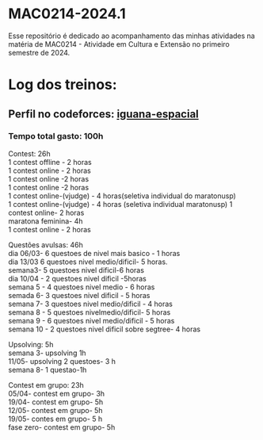 # MAC0214-2024.1
Esse repositório é dedicado ao acompanhamento das minhas atividades na matéria de MAC0214 - Atividade em Cultura e Extensão no primeiro semestre de 2024.

# Log dos treinos:

## Perfil no codeforces: [iguana-espacial](https://codeforces.com/profile/Iguana-espacial)

### Tempo total gasto: 100h

Contest: 26h  
1 contest offline - 2 horas  
1 contest online - 2 horas  
1 contest online -2 horas  
1 contest online -2 horas  
1 contest online-(vjudge) - 4 horas(seletiva individual do maratonusp)  
1 contest online-(vjudge) - 4 horas  (seletiva individual maratonusp)
1 contest online- 2 horas  
maratona feminina- 4h  
1 contest online - 2 horas  

Questões avulsas: 46h  
dia 06/03- 6 questoes de nivel mais basico - 1 horas  
dia 13/03 6 questoes nivel medio/dificil- 5 horas.  
semana3- 5 questoes nivel dificil-6 horas  
dia 10/04 - 2 questoes nivel dificil -5horas  
semana 5 - 4 questoes nivel medio - 6 horas  
semada 6- 3 questoes nivel dificil - 5 horas  
semana 7- 3 questoes nivel medio/dificil - 4 horas  
semana 8 - 5 questoes nivelmedio/dificil- 5 horas  
semana 9 - 6 questoes nivel medio/dificil - 5 horas  
semana 10 - 2 questoes nivel dificil sobre segtree- 4 horas




Upsolving: 5h  
semana 3- upsolving 1h  
11/05- upsolving 2 questoes- 3 h  
semana 8- 1 questao-1h

Contest em grupo: 23h  
05/04- contest em grupo- 3h  
19/04- contest em grupo- 5h  
12/05- contest em grupo- 5h  
19/05- contes em grupo- 5 h  
fase zero- contest em grupo- 5h
